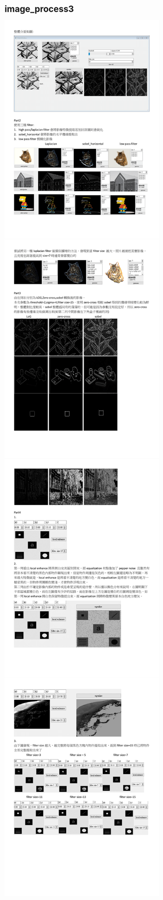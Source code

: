 # image_process3
![](./code/HW3_林奕安_R11522611-3.png)
![](./code/HW3_林奕安_R11522611-4.png)
![](./code/HW3_林奕安_R11522611-5.png)
![](./code/HW3_林奕安_R11522611-6.png)
